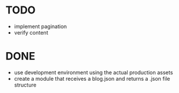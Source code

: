 # TODO
- implement pagination
- verify content

# DONE
- use development environment using the actual production assets
- create a module that receives a blog.json and returns a .json file structure 